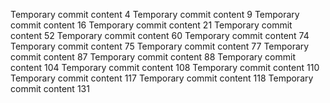 Temporary commit content 4
Temporary commit content 9
Temporary commit content 16
Temporary commit content 21
Temporary commit content 52
Temporary commit content 60
Temporary commit content 74
Temporary commit content 75
Temporary commit content 77
Temporary commit content 87
Temporary commit content 88
Temporary commit content 104
Temporary commit content 108
Temporary commit content 110
Temporary commit content 117
Temporary commit content 118
Temporary commit content 131

